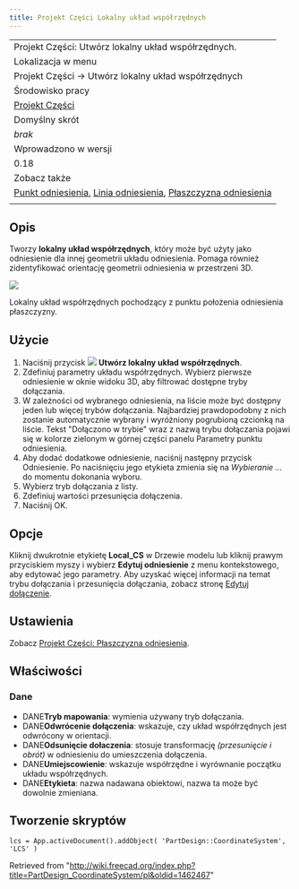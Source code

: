 ```yaml
---
title: Projekt Części Lokalny układ współrzędnych
---
```

|  |
| --- |
| Projekt Części: Utwórz lokalny układ współrzędnych. |
| Lokalizacja w menu |
| Projekt Części → Utwórz lokalny układ współrzędnych |
| Środowisko pracy |
| [Projekt Części](/PartDesign_Workbench/pl "PartDesign Workbench/pl") |
| Domyślny skrót |
| *brak* |
| Wprowadzono w wersji |
| 0.18 |
| Zobacz także |
| [Punkt odniesienia](/PartDesign_Point/pl "PartDesign Point/pl"), [Linia odniesienia](/PartDesign_Line/pl "PartDesign Line/pl"), [Płaszczyzna odniesienia](/PartDesign_Plane/pl "PartDesign Plane/pl") |
|  |

## Opis

Tworzy **lokalny układ współrzędnych**, który może być użyty jako odniesienie dla innej geometrii układu odniesienia. Pomaga również zidentyfikować orientację geometrii odniesienia w przestrzeni 3D.

![](/images/PartDesign_LocalCoordinateSystem_Example.png)

Lokalny układ współrzędnych pochodzący z punktu położenia odniesienia płaszczyzny.

## Użycie

1. Naciśnij przycisk ![](/images/PartDesign_CoordinateSystem.svg) **Utwórz lokalny układ współrzędnych**.
2. Zdefiniuj parametry układu współrzędnych. Wybierz pierwsze odniesienie w oknie widoku 3D, aby filtrować dostępne tryby dołączania.
3. W zależności od wybranego odniesienia, na liście może być dostępny jeden lub więcej trybów dołączania. Najbardziej prawdopodobny z nich zostanie automatycznie wybrany i wyróżniony pogrubioną czcionką na liście. Tekst "Dołączono w trybie" wraz z nazwą trybu dołączania pojawi się w kolorze zielonym w górnej części panelu Parametry punktu odniesienia.
4. Aby dodać dodatkowe odniesienie, naciśnij następny przycisk Odniesienie. Po naciśnięciu jego etykieta zmienia się na *Wybieranie ...* do momentu dokonania wyboru.
5. Wybierz tryb dołączania z listy.
6. Zdefiniuj wartości przesunięcia dołączenia.
7. Naciśnij OK.

## Opcje

Kliknij dwukrotnie etykietę **Local\_CS** w Drzewie modelu lub kliknij prawym przyciskiem myszy i wybierz **Edytuj odniesienie** z menu kontekstowego, aby edytować jego parametry. Aby uzyskać więcej informacji na temat trybu dołączania i przesunięcia dołączania, zobacz stronę [Edytuj dołączenie](/Part_EditAttachment/pl "Part EditAttachment/pl").

## Ustawienia

Zobacz [Projekt Części: Płaszczyzna odniesienia](/PartDesign_Plane/pl#Właściwości "PartDesign Plane/pl").

## Właściwości

### Dane

* DANE**Tryb mapowania**: wymienia używany tryb dołączania.
* DANE**Odwrócenie dołączenia**: wskazuje, czy układ współrzędnych jest odwrócony w orientacji.
* DANE**Odsunięcie dołaczenia**: stosuje transformację *(przesunięcie i obrót)* w odniesieniu do umieszczenia dołączenia.
* DANE**Umiejscowienie**: wskazuje współrzędne i wyrównanie początku układu współrzędnych.
* DANE**Etykieta**: nazwa nadawana obiektowi, nazwa ta może być dowolnie zmieniana.

## Tworzenie skryptów

```
lcs = App.activeDocument().addObject( 'PartDesign::CoordinateSystem', 'LCS' )

```

Retrieved from "<http://wiki.freecad.org/index.php?title=PartDesign_CoordinateSystem/pl&oldid=1462467>"